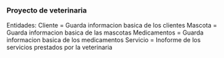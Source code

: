 ### Proyecto de veterinaria

Entidades:
    Cliente = Guarda informacion basica de los clientes
    Mascota = Guarda informacion basica de las mascotas
    Medicamentos = Guarda informacion basica de los medicamentos
    Servicio = Inoforme de los servicios prestados por la veterinaria

